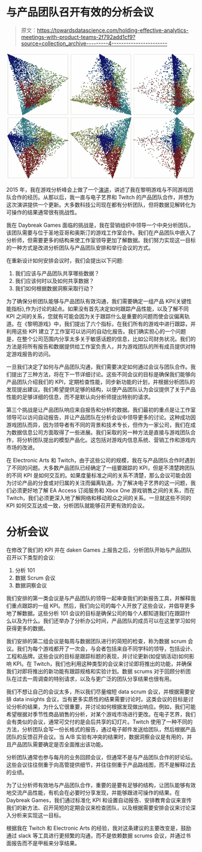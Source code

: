# 与产品团队召开有效的分析会议

> 原文：<https://towardsdatascience.com/holding-effective-analytics-meetings-with-product-teams-2f792add1cf9?source=collection_archive---------4----------------------->

![](img/72dd94f4db5d9e77638ecfcf63999e27.png)

2015 年，我在游戏分析峰会上做了一个[演讲](https://www.slideshare.net/BenWeber1/holding-effective-data-meetings)，讲述了我在黎明游戏与不同游戏团队合作的经历。从那以后，我一直与电子艺界和 Twitch 的产品团队合作，并想为这次演讲提供一个更新。大多数科技公司现在都有分析团队，但将数据见解转化为可操作的结果通常很有挑战性。

我在 Daybreak Games 面临的挑战是，我在营销组织中领导一个中央分析团队，该团队需要与位于圣地亚哥和奥斯汀的游戏工作室合作。我们在产品团队中嵌入了分析师，但需要更多的结构来使工作室领导更加了解数据。我们努力实现这一目标的一种方式是改进分析团队与产品团队安排和举行会议的方式。

在重新设计如何安排会议时，我们会提出以下问题:

1.  我们应该与产品团队共享哪些数据？
2.  我们应该何时以及如何共享数据？
3.  我们如何根据数据洞察采取行动？

为了确保分析团队能够与产品团队有效沟通，我们需要确定一组产品 KPI(关键性能指标),作为讨论的起点。如果没有首先决定如何跟踪产品性能，以及了解不同 KPI 之间的关系，您就有可能会因为关于跟踪什么是重要的问题而使会议偏离轨道。在《黎明游戏》中，我们提出了六个指标，在我们所有的游戏中进行跟踪，并利用这些 KPI 建立了工作室可以访问的自动化报告。我们确实担心的一个问题是，在整个公司范围内分享太多关于敏感话题的信息，比如公司财务状况。我们的方法是将所有报告和数据提供给工作室负责人，并为游戏团队的所有成员提供对特定游戏报告的访问。

一旦我们决定了如何与产品团队沟通，我们需要决定如何通过会议与团队合作。我们提出了三种方法，将在下一节详细讨论。这些不同会议的目标是确保我们能够向产品团队介绍我们的 KPI，定期检查性能，同步新功能的计划，并根据分析团队的发现提出建议。我们希望提供足够的结构，以便产品团队认为会议提供了关于产品性能的足够详细的信息，而不是默认向分析师提出特别的请求。

第三个挑战是让产品团队响应来自报告和分析的数据。我们最初的重点是让工作室领导可以访问自动报告，并让产品团队在分析会议中领导更多的讨论。这种成功因游戏团队而异，因为领导者有不同的背景和技术专长，但作为一家公司，我们在成为数据信息公司方面取得了一些进展。我们采取的另一种方法是直接与游戏团队合作，将分析团队提出的模型产品化。这包括对游戏内信息系统、营销工作和游戏内市场的改进。

在 Electronic Arts 和 Twitch，由于这些公司的规模，我在与产品团队合作时遇到了不同的问题。大多数产品团队已经确定了一组要跟踪的 KPI，但是不清楚跨团队的不同 KPI 是如何交互的。如果度量标准之间的关系不清楚，那么会议可能会因为讨论产品的分食或对归属的关注而偏离轨道。为了解决电子艺界的这一问题，我们必须更好地了解 EA Access 订阅服务和 Xbox One 游戏销售之间的关系，而在 Twitch，我们必须更深入地了解网络和移动观众之间的关系。一旦就这些不同的 KPI 如何交互达成一致，分析团队就能够召开更有效的会议。

# 分析会议

在修改了我们的 KPI 并在 daken Games 上报告之后，分析团队开始与产品团队召开以下类型的会议:

1.  分析 101
2.  数据 Scrum 会议
3.  数据洞察会议

我们安排的第一类会议是与产品团队的领导一起审查我们的新报告工具，并解释我们重点跟踪的一组 KPI。然后，我们向公司的每个人开放了这些会议，并倡导更多地了解数据。这些分析 101 会议的目标是确保公司的每个人都知道我们在跟踪什么以及为什么。我们还举办了分析办公时间，产品团队的成员可以在这里学习如何获得更多的数据。

我们安排的第二组会议是每周与数据团队进行的简短的检查，称为数据 scrum 会议。我们为每个游戏都开了一次会，与会者包括来自不同学科的领导，包括设计、工程和品牌。这些会议的目标是跟踪标题的表现，并讨论更新(如促销活动)如何影响 KPI。在 Twitch，我们也利用这种类型的会议来讨论即将推出的功能，并确保我们对即将推出的新功能有跟踪规格和实验计划。数据 scrums 对于回顾分析团队在过去一周调查的特别请求，以及与更广泛的团队分享结果也很有用。

我们不想让自己的会议太多，所以我们尽量缩短 data scrum 会议，并根据需要安排 data insights 会议，当有更多实质性的结果需要讨论时。这类会议的目标是讨论分析的结果，为什么它很重要，并讨论如何根据发现做出响应。例如，我们可能希望根据对季节性商品销售的分析，对某个游戏市场进行更改。在电子艺界，我们会有类似的会议，通常可交付的是会后共享的幻灯片。Twitch 使用了一种不同的方法，分析团队会写一份长格式的报告，通过电子邮件发送给团队，然后根据产品团队的反馈召开会议。当 A/B 实验有冲突的结果时，数据洞察会议是有用的，并且产品团队需要确定是否全面推出该功能。

分析团队通常也参与每月的业务回顾会议，但通常不是与产品团队合作的好论坛。这些会议往往侧重于向高管提供细节，并往往侧重于产品路线图，而不是解释过去的业绩。

为了让分析师有效地与产品团队合作，重要的是要有足够的结构，让团队能够有效地交流产品性能，有机会在必要时分享发现，并能够跟进可操作的结果。在 Daybreak Games，我们通过标准化 KPI 和设置自动报告、安排教育会议来宣传我们的新方法、召开简短的定期会议来检查团队，以及根据需要安排会议来讨论深入分析来实现这一目标。

根据我在 Twitch 和 Electronic Arts 的经验，我对这条建议的主要改变是，鼓励通过 slack 等工具进行更频繁的沟通，而不是依赖数据 scrums 会议，并通过书面报告而不是甲板来分享结果。